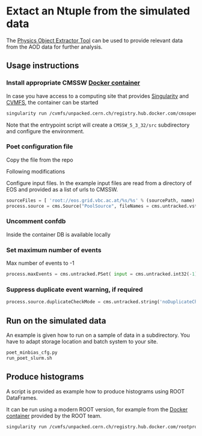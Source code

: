 # Extact an Ntuple from the simulated data

The [Physics Object Extractor Tool](https://github.com/cms-legacydata-analyses/PhysObjectExtractorTool) can 
be used to provide relevant data from the AOD data for further analysis.

## Usage instructions

### Install appropriate CMSSW [Docker container](https://opendata.cern.ch/docs/cms-guide-docker)

In case you have access to a computing site that provides [Singularity](https://sylabs.io) and [CVMFS](https://cernvm.cern.ch/), 
the container can be started

```bash
singularity run /cvmfs/unpacked.cern.ch/registry.hub.docker.com/cmsopendata/cmssw_5_3_32:latest /bin/bash
```

Note that the entrypoint script will create a ```CMSSW_5_3_32/src``` subdirectory and configure the environment.

### Poet configuration file

Copy the file from the repo

Following modifications

Configure input files. In the example input files are read from a directory of EOS and provided as a list
of urls to CMSSW.
```python
sourceFiles = [ 'root://eos.grid.vbc.ac.at/%s/%s' % (sourcePath, name) for name in os.listdir(sourcePath) ]
process.source = cms.Source("PoolSource", fileNames = cms.untracked.vstring(*sourceFiles))
```

### Uncomment  confdb

Inside the container DB is available locally

### Set maximum number of events

Max number of events to -1
```python
process.maxEvents = cms.untracked.PSet( input = cms.untracked.int32(-1) )
```

### Suppress duplicate event warning, if required 
```python
process.source.duplicateCheckMode = cms.untracked.string('noDuplicateCheck')
```

## Run on the simulated data

An example is given how to run on a sample of data in a subdirectory. You have to adapt storage location 
and batch system to your site.

```bash
poet_minbias_cfg.py
run_poet_slurm.sh
```

## Produce histograms

A script is provided as example how to produce histograms using ROOT DataFrames.

It can be run using a modern ROOT version, for example from the [Docker container](https://hub.docker.com/r/rootproject/root) provided by the 
ROOT team.

```bash
singularity run /cvmfs/unpacked.cern.ch/registry.hub.docker.com/rootproject/root:6.24.06-centos7 run_histos.py <inputfile>
```


